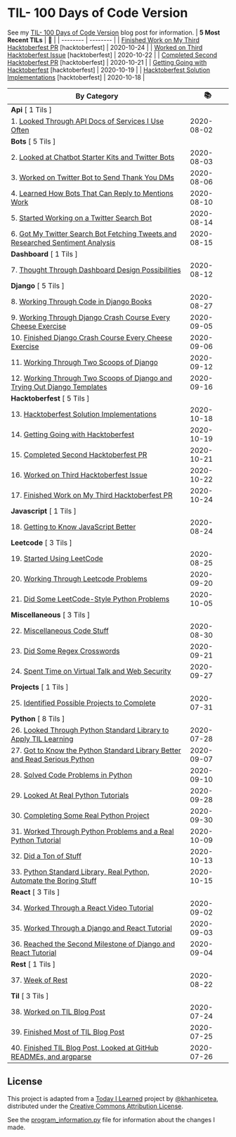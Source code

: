 # TIL- 100 Days of Code Version

See my [TIL- 100 Days of Code Version](https://github.com/KatherineMichel/portfolio/blob/master/regular-blog-posts/til-100-days-of-code-version.md) blog post for information.
| **5 Most Recent TILs** | :tada: |
| -------- | -------- |
| [Finished Work on My Third Hacktoberfest PR](hacktoberfest/finished-work-on-my-third-hacktoberfest-pr.md) [hacktoberfest] | 2020-10-24 |
| [Worked on Third Hacktoberfest Issue](hacktoberfest/worked-on-third-hacktoberfest-issue.md) [hacktoberfest] | 2020-10-22 |
| [Completed Second Hacktoberfest PR](hacktoberfest/completed-second-hacktoberfest-pr.md) [hacktoberfest] | 2020-10-21 |
| [Getting Going with Hacktoberfest](hacktoberfest/getting-going-with-hacktoberfest.md) [hacktoberfest] | 2020-10-19 |
| [Hacktoberfest Solution Implementations](hacktoberfest/hacktoberfest-solution-implementations.md) [hacktoberfest] | 2020-10-18 |

| **By Category** | :books: |
| -------- | -------- |
| **Api** [ 1 Tils ] | |
| 1. [Looked Through API Docs of Services I Use Often](api/looking-through-api-docs-of-services-i-use-often.md) | 2020-08-02 |
| **Bots** [ 5 Tils ] | |
| 2. [Looked at Chatbot Starter Kits and Twitter Bots](bots/looked-at-chatbot-starter-kits-and-twitter-bots.md) | 2020-08-03 |
| 3. [Worked on Twitter Bot to Send Thank You DMs](bots/worked-on-a-twitter-bot-to-send-thank-you-dms.md) | 2020-08-06 |
| 4. [Learned How Bots That Can Reply to Mentions Work](bots/learned-how-bots-that-can-reply-to-mentions-work.md) | 2020-08-10 |
| 5. [Started Working on a Twitter Search Bot](bots/started-working-on-a-tweet-search-bot.md) | 2020-08-14 |
| 6. [Got My Twitter Search Bot Fetching Tweets and Researched Sentiment Analysis](bots/got-my-twitter-search-bot-fetching-tweets-and-researched-sentiment-analysis.md) | 2020-08-15 |
| **Dashboard** [ 1 Tils ] | |
| 7. [Thought Through Dashboard Design Possibilities](dashboard/thought-through-dashboard-design-possibilities.md) | 2020-08-12 |
| **Django** [ 5 Tils ] | |
| 8. [Working Through Code in Django Books](django/working-through-code-in-django-books.md) | 2020-08-27 |
| 9. [Working Through Django Crash Course Every Cheese Exercise](django/working-through-django-crash-course-every-cheese-exercise.md) | 2020-09-05 |
| 10. [Finished Django Crash Course Every Cheese Exercise](django/finished-django-crash-course-every-cheese-exercise.md) | 2020-09-06 |
| 11. [Working Through Two Scoops of Django](django/working-through-two-scoops-of-django.md) | 2020-09-12 |
| 12. [Working Through Two Scoops of Django and Trying Out Django Templates](django/working-through-two-scoops-of-django-and-trying-out-django-templates.md) | 2020-09-16 |
| **Hacktoberfest** [ 5 Tils ] | |
| 13. [Hacktoberfest Solution Implementations](hacktoberfest/hacktoberfest-solution-implementations.md) | 2020-10-18 |
| 14. [Getting Going with Hacktoberfest](hacktoberfest/getting-going-with-hacktoberfest.md) | 2020-10-19 |
| 15. [Completed Second Hacktoberfest PR](hacktoberfest/completed-second-hacktoberfest-pr.md) | 2020-10-21 |
| 16. [Worked on Third Hacktoberfest Issue](hacktoberfest/worked-on-third-hacktoberfest-issue.md) | 2020-10-22 |
| 17. [Finished Work on My Third Hacktoberfest PR](hacktoberfest/finished-work-on-my-third-hacktoberfest-pr.md) | 2020-10-24 |
| **Javascript** [ 1 Tils ] | |
| 18. [Getting to Know JavaScript Better](javascript/getting-to-know-javascript-better.md) | 2020-08-24 |
| **Leetcode** [ 3 Tils ] | |
| 19. [Started Using LeetCode](leetcode/started-using-leetcode.md) | 2020-08-25 |
| 20. [Working Through Leetcode Problems](leetcode/working-through-leetcode-problems.md) | 2020-09-20 |
| 21. [Did Some LeetCode-Style Python Problems](leetcode/did-some-leetcode-style-python-problems.md) | 2020-10-05 |
| **Miscellaneous** [ 3 Tils ] | |
| 22. [Miscellaneous Code Stuff](miscellaneous/miscellaneous-code-stuff.md) | 2020-08-30 |
| 23. [Did Some Regex Crosswords](miscellaneous/did-some-regex-crosswords.md) | 2020-09-21 |
| 24. [Spent Time on Virtual Talk and Web Security](miscellaneous/spent-time-on-virtual-talk-and-web-security.md) | 2020-09-27 |
| **Projects** [ 1 Tils ] | |
| 25. [Identified Possible Projects to Complete](projects/identified-possible-projects-to-complete.md) | 2020-07-31 |
| **Python** [ 8 Tils ] | |
| 26. [Looked Through Python Standard Library to Apply TIL Learning](python/looked-through-python-standard-library-to-apply-til-learning.md) | 2020-07-28 |
| 27. [Got to Know the Python Standard Library Better and Read Serious Python](python/got-to-know-the-python-standard-library-better-and-read-serious-python.md) | 2020-09-07 |
| 28. [Solved Code Problems in Python](python/solved-code-problems-in-python.md) | 2020-09-10 |
| 29. [Looked At Real Python Tutorials](python/looked-at-real-python-tutorials.md) | 2020-09-28 |
| 30. [Completing Some Real Python Project](python/completing-some-real-python-projects.md) | 2020-09-30 |
| 31. [Worked Through Python Problems and a Real Python Tutorial](python/worked-through-python-problems-and-a-real-python-tutorial.md) | 2020-10-09 |
| 32. [Did a Ton of Stuff](python/did-a-ton-of-stuff.md) | 2020-10-13 |
| 33. [Python Standard Library, Real Python, Automate the Boring Stuff](python/python-standard-library-real-python-automate-the-boring-stuff.md) | 2020-10-15 |
| **React** [ 3 Tils ] | |
| 34. [Worked Through a React Video Tutorial](react/worked-through-a-react-video-tutorial.md) | 2020-09-02 |
| 35. [Worked Through a Django and React Tutorial](react/worked-through-a-django-and-react-tutorial.md) | 2020-09-03 |
| 36. [Reached the Second Milestone of Django and React Tutorial](react/reached-the-second-milestone-of-django-react-tutorial.md) | 2020-09-04 |
| **Rest** [ 1 Tils ] | |
| 37. [Week of Rest](rest/week-of-rest.md) | 2020-08-22 |
| **Til** [ 3 Tils ] | |
| 38. [Worked on TIL Blog Post](til/worked-on-til-blog-post.md) | 2020-07-24 |
| 39. [Finished Most of TIL Blog Post](til/finished-most-of-til-blog-post.md) | 2020-07-25 |
| 40. [Finished TIL Blog Post, Looked at GitHub READMEs, and argparse](til/finished-til-blog-post-looked-at-github-readmes-and-argparse.md) | 2020-07-26 |


## License

This project is adapted from a [Today I Learned](https://github.com/khanhicetea/today-i-learned/) project by [@khanhicetea](https://github.com/khanhicetea), distributed under the [Creative Commons Attribution License](http://creativecommons.org/licenses/by/3.0/). 

See the [program_information.py](program_information.py) file for information about the changes I made.
